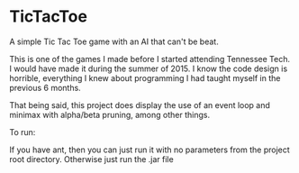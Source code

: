 # TicTacToe
A simple Tic Tac Toe game with an AI that can't be beat.

This is one of the games I made before I started attending Tennessee Tech. I would have made it during the summer of 2015. I know the code design is horrible, everything I knew about programming I had taught myself in the previous 6 months.

That being said, this project does display the use of an event loop and minimax with alpha/beta pruning, among other things.

To run:

If you have ant, then you can just run it with no parameters from the project root directory. Otherwise just run the .jar file

